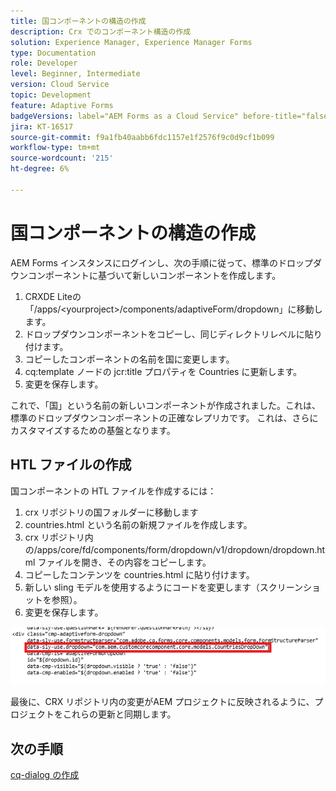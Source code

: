 ```yaml
---
title: 国コンポーネントの構造の作成
description: Crx でのコンポーネント構造の作成
solution: Experience Manager, Experience Manager Forms
type: Documentation
role: Developer
level: Beginner, Intermediate
version: Cloud Service
topic: Development
feature: Adaptive Forms
badgeVersions: label="AEM Forms as a Cloud Service" before-title="false"
jira: KT-16517
source-git-commit: f9a1fb40aabb6fdc1157e1f2576f9c0d9cf1b099
workflow-type: tm+mt
source-wordcount: '215'
ht-degree: 6%

---
```


# 国コンポーネントの構造の作成

AEM Forms インスタンスにログインし、次の手順に従って、標準のドロップダウンコンポーネントに基づいて新しいコンポーネントを作成します。

1. CRXDE Liteの「/apps/&lt;yourproject>/components/adaptiveForm/dropdown」に移動します。
2. ドロップダウンコンポーネントをコピーし、同じディレクトリレベルに貼り付けます。
3. コピーしたコンポーネントの名前を国に変更します。
4. cq:template ノードの jcr:title プロパティを Countries に更新します。
5. 変更を保存します。

これで、「国」という名前の新しいコンポーネントが作成されました。これは、標準のドロップダウンコンポーネントの正確なレプリカです。 これは、さらにカスタマイズするための基盤となります。

## HTL ファイルの作成

国コンポーネントの HTL ファイルを作成するには：

1. crx リポジトリの国フォルダーに移動します
2. countries.html という名前の新規ファイルを作成します。
3. crx リポジトリ内の/apps/core/fd/components/form/dropdown/v1/dropdown/dropdown.html ファイルを開き、その内容をコピーします。
4. コピーしたコンテンツを countries.html に貼り付けます。
5. 新しい sling モデルを使用するようにコードを変更します（スクリーンショットを参照）。
6. 変更を保存します。

![sling-model](assets/countriesdropdown.png)

最後に、CRX リポジトリ内の変更がAEM プロジェクトに反映されるように、プロジェクトをこれらの更新と同期します。


## 次の手順

[cq-dialog の作成](./dialog.md)
